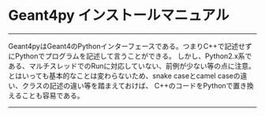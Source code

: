 # Geant4py インストールマニュアル

***
Geant4pyはGeant4のPythonインターフェースである。つまりC++で記述せずにPythonでプログラムを記述して言うことができる。
しかし、Python2.x系である、マルチスレッドでのRunに対応していない、前例が少ない等の点に注意。
とはいっても基本的なことは変わらないため、snake caseとcamel caseの違い、クラスの記述の違い等を踏まえておけば、
C++のコードをPythonで置き換えることも容易である。
***
